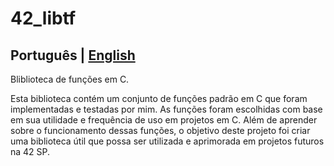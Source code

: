 # 42_libtf

## Português | [English](./README_en.md)

Bliblioteca de funções em C.

Esta biblioteca contém um conjunto de funções padrão em C que foram implementadas e testadas por mim. As funções foram escolhidas com base em sua utilidade e frequência de uso em projetos em C. Além de aprender sobre o funcionamento dessas funções, o objetivo deste projeto foi criar uma biblioteca útil que possa ser utilizada e aprimorada em projetos futuros na 42 SP.
